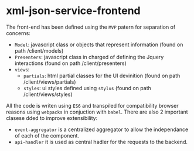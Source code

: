 # xml-json-service-frontend

The front-end has been defined using the ```MVP``` patern for separation of concerns:
- ```Model```: javascript class or objects that represent information (found on path /client/models)
- ```Presenters```: javascript class in charged of defining the Jquery interactions (found on path /client/presenters)
- ```views```: 
    - ```partials```:  html partial classes for the UI devinition (found on path /client/views/partials)
    - ```styles```: ui styles defined using ```stylus``` (found on path /client/views/styles)

All the code is writen using ```ES6``` and transpiled for compatibility browser reasons using ```webpacks``` in conjuction with  ```babel```.
There are also 2 important clasese dded to improve extensibility:
- `event-aggregator` is a centralized aggregator to allow the independance of each of the component. 
- `api-handler` it is used as central hadler for the requests to the backend.